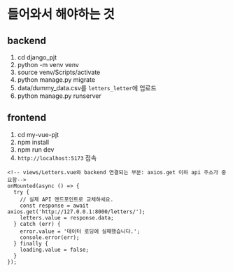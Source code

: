 # 들어와서 해야하는 것
## backend
1. cd django_pjt
2. python -m venv venv
3. source venv/Scripts/activate
4. python manage.py migrate
5. data/dummy_data.csv를 `letters_letter`에 업로드
5. python manage.py runserver

## frontend
1. cd my-vue-pjt 
2. npm install
3. npm run dev
4. `http://localhost:5173` 접속  

```vue
<!-- views/Letters.vue와 backend 연결되는 부분: axios.get 이하 api 주소가 중요함-->
onMounted(async () => {
  try {
    // 실제 API 엔드포인트로 교체하세요.
    const response = await axios.get('http://127.0.0.1:8000/letters/');
    letters.value = response.data;
  } catch (err) { 
    error.value = '데이터 로딩에 실패했습니다.'; 
    console.error(err); 
  } finally { 
    loading.value = false; 
  }
});
```